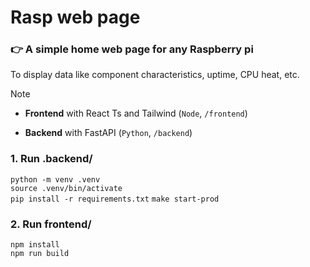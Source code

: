 # Rasp web page

### 👉 A simple home web page for any Raspberry pi

To display data like component characteristics, uptime, CPU heat, etc.

> [!NOTE]
> - **Frontend** with React Ts and Tailwind (`Node`, `/frontend`)
> 
> - **Backend** with FastAPI (`Python`, `/backend`)

### **1. Run .backend/**  
`python -m venv .venv`  
`source .venv/bin/activate`  
`pip install -r requirements.txt`
`make start-prod`

### **2. Run frontend/**  
`npm install`  
`npm run build`
